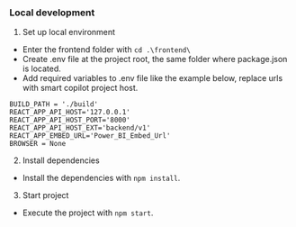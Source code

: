 ### Local development

1. Set up local environment

- Enter the frontend folder with `cd .\frontend\`
- Create .env file at the project root, the same folder where package.json is located.
- Add required variables to .env file like the example below, replace urls with smart copilot project host.
```
BUILD_PATH = './build'
REACT_APP_API_HOST='127.0.0.1'
REACT_APP_API_HOST_PORT='8000'
REACT_APP_API_HOST_EXT='backend/v1'
REACT_APP_EMBED_URL='Power_BI_Embed_Url'
BROWSER = None
```
2. Install dependencies

- Install the dependencies with `npm install`.

3. Start project

- Execute the project with `npm start`.